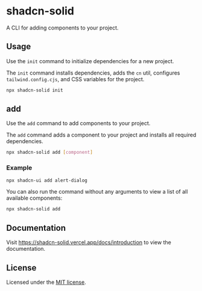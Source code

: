# shadcn-solid

A CLI for adding components to your project.

## Usage

Use the `init` command to initialize dependencies for a new project.

The `init` command installs dependencies, adds the `cn` util, configures `tailwind.config.cjs`, and CSS variables for the project.

```bash
npx shadcn-solid init
```

## add

Use the `add` command to add components to your project.

The `add` command adds a component to your project and installs all required dependencies.

```bash
npx shadcn-solid add [component]
```

### Example

```bash
npx shadcn-ui add alert-dialog
```

You can also run the command without any arguments to view a list of all available components:

```bash
npx shadcn-solid add
```

## Documentation

Visit https://shadcn-solid.vercel.app/docs/introduction to view the documentation.

## License

Licensed under the [MIT license](https://github.com/hngngn/shadcn-solid/blob/main/LICENSE.md).

